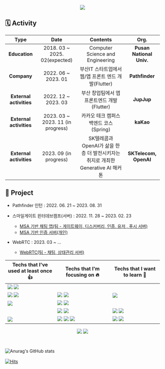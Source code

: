 <p align="center"><img src="https://capsule-render.vercel.app/api?type=waving&color=auto&height=200&section=header&text=jhy0285%20Github&fontSize=90"/></p>

## 🗓️ Activity 
| **Type** | **Date** | **Contents** | **Org.** |
|:--------:|:--------:|:--------:|:--------:|
| **Education** | 2018. 03 ~ 2025. 02(expected) | Computer Science and Engineering | **Pusan National Univ.** |
| **Company** | 2022. 06 ~ 2023. 01 | 부산IT 스타트업에서 웹/앱 프론트 엔드 개발(Flutter)  | **Pathfinder** |
| **External activities** | 2022. 12 ~ 2023. 03 | 부산 창업팀에서 앱 프론트엔드 개발(Flutter) | **JupJup** |
| **External activities** | 2023. 03 ~ 2023. 11 (in progress) | 카카오 테크 캠퍼스 백엔드 코스(Spring) | **kaKao** |
| **External activities** | 2023. 09 (in progress) | SK텔레콤과 OpenAI가 삶을 한층 더 발전시키자는 취지로 개최한 Generative AI 해커톤| **SKTelecom, OpenAI** |

## 📂 Project
- Pathfinder 인턴   : 2022. 06. 21 ~ 2023. 08. 31 

- 스마일게이트 윈터데브캠프(서버) : 2022. 11. 28 ~ 2023. 02. 23
  - [MSA 기반 채팅 앱(팀 - 게이트웨이, 디스커버리, 인증, 유저 , 푸시 서버)](https://github.com/jhl8109/smilegate-winterdevcamp-plop)
  - [MSA 기반 인증 서버(개인)](https://github.com/jhl8109/MSA-Auth-Server)
- WebRTC : 2023. 03 ~ ...
  - [WebRTC(팀 - 채팅, 상태관리 서버)](https://github.com/jaehanbyun/SGS-BE)



|Techs that I've used at least once 👍|Techs that I'm focusing on 🔥| Techs that I want to learn 🌈|
|---|---|---|
|<img src="https://img.shields.io/badge/React-38B6FF?style=flat-square&logo=React&logoColor=white"/>&nbsp;<img src="https://img.shields.io/badge/Flutter-CDF7F9?style=flat-square&logo=Flutter&logoColor=white"/>|<img width=500/>|<img width=500/>|
|<img src="https://img.shields.io/badge/FastApi-339933?style=flat-square&logo=FastApi&logoColor=white"/>&nbsp;<img src="https://img.shields.io/badge/Express-000000?style=flat-square&logo=Express&logoColor=white"/>|<img src="https://img.shields.io/badge/Spring-6DB33F?style=flat-square&logo=Spring&logoColor=white"/>&nbsp;<img src="https://img.shields.io/badge/Spring Boot-6DB33F?style=flat-square&logo=Spring Boot&logoColor=white"/>|<img src="https://img.shields.io/badge/Django-092E20?style=flat-square&logo=Django&logoColor=white"/>|
|<img src="https://img.shields.io/badge/Elasticsearch-005571?style=flat-square&logo=elasticsearch&logoColor=white"/>|<img src="https://img.shields.io/badge/MySQL-4479A1?style=flat-square&logo=MySQL&logoColor=white"/>&nbsp;<img src="https://img.shields.io/badge/MongoDB-47A248?style=flat-square&logo=MongoDB&logoColor=white"/>||
|<img width=500/>|<img src="https://img.shields.io/badge/Docker-2496ED?style=flat-square&logo=Docker&logoColor=white"/>&nbsp;<img src="https://img.shields.io/badge/Go-00ADD8?style=flat-square&logo=Go&logoColor=white"/>|<img src="https://img.shields.io/badge/Kubernetes-326CE5?style=flat-square&logo=Kubernetes&logoColor=white"/>&nbsp;<img src="https://img.shields.io/badge/Jenkins-D24939?style=flat-square&logo=Jenkins&logoColor=white"/>|
|<img src="https://img.shields.io/badge/Apache%20JMeter-D22128?style=flat-square&logo=Apache%20JMeter&logoColor=white"/>|<img src="https://img.shields.io/badge/Redis-DC382D?style=flat-square&logo=Redis&logoColor=white"/>&nbsp;<img src="https://img.shields.io/badge/Apache%20Kafka-231F20?style=flat-square&logo=Apache%20Kafka&logoColor=white"/>&nbsp;<img src="https://img.shields.io/badge/JUnit5-25A162?style=flat-square&logo=Junit5&logoColor=white"/>|<img src="https://img.shields.io/badge/Prometheus-E6522C?style=flat-square&logo=Prometheus&logoColor=white"/>&nbsp;<img src="https://img.shields.io/badge/Grafana-F46800?style=flat-square&logo=Grafana&logoColor=white"/>|

<p align="center"><img src="https://img.shields.io/badge/macOS-000000?style=flat-square&logo=macOS&logoColor=white"/>&nbsp;<img src="https://img.shields.io/badge/Linux-FCC624?style=flat-square&logo=Linux&logoColor=white"/></p>
<br>



![Anurag's GitHub stats](https://github-readme-stats-git-masterrstaa-rickstaa.vercel.app/api?username=jhy0285&&show_icons=true&theme=dark)<br> <br>
[![Hits](https://hits.seeyoufarm.com/api/count/incr/badge.svg?url=https%3A%2F%2Fgithub.com%2Fjhl8109%2Fhit-counter&count_bg=%2300D4FF&title_bg=%23000000&icon=&icon_color=%23E7E7E7&title=views&edge_flat=false)](https://hits.seeyoufarm.com)                  


